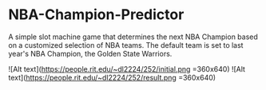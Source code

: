 # NBA-Champion-Predictor
A simple slot machine game that determines the next NBA Champion based on a customized selection of NBA teams. The default team is set to last year's NBA Champion, the Golden State Warriors.

![Alt text](https://people.rit.edu/~dl2224/252/initial.png =360x640)
![Alt text](https://people.rit.edu/~dl2224/252/result.png =360x640)
